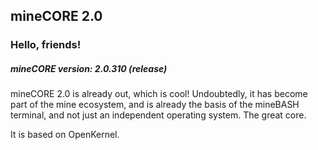 ## mineCORE 2.0

### Hello, friends!

##### mineCORE version: 2.0.310 (release)

mineCORE 2.0 is already out, which is cool! Undoubtedly, it has become part of the mine ecosystem, and is already the basis of the mineBASH terminal, and not just an independent operating system. The great core. 

It is based on OpenKernel.
